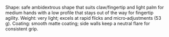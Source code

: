 Shape: safe ambidextrous shape that suits claw/fingertip and light palm for medium hands with a low profile that stays out of the way for fingertip agility.
Weight: very light; excels at rapid flicks and micro‑adjustments (53 g).
Coating: smooth matte coating; side walls keep a neutral flare for consistent grip.
